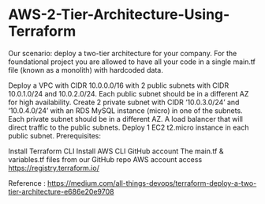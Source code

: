 # AWS-2-Tier-Architecture-Using-Terraform
Our scenario:
deploy a two-tier architecture for your company. For the foundational project you are allowed to have all your code in a single main.tf file (known as a monolith) with hardcoded data.

Deploy a VPC with CIDR 10.0.0.0/16 with 2 public subnets with CIDR 10.0.1.0/24 and 10.0.2.0/24. Each public subnet should be in a different AZ for high availability.
Create 2 private subnet with CIDR ‘10.0.3.0/24’ and ‘10.0.4.0/24’ with an RDS MySQL instance (micro) in one of the subnets. Each private subnet should be in a different AZ.
A load balancer that will direct traffic to the public subnets.
Deploy 1 EC2 t2.micro instance in each public subnet.
Prerequisites:

Install Terraform CLI
Install AWS CLI
GitHub account
The main.tf & variables.tf files from our GitHub repo
AWS account access
https://registry.terraform.io/

Reference : https://medium.com/all-things-devops/terraform-deploy-a-two-tier-architecture-e686e20e9708
